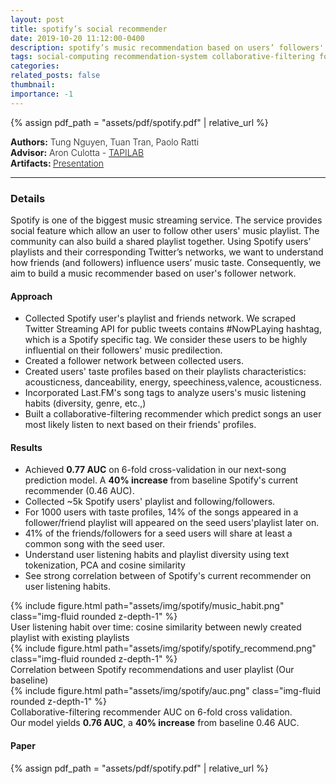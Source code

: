 ```yaml
---
layout: post
title: spotify’s social recommender
date: 2019-10-20 11:12:00-0400
description: spotify’s music recommendation based on users’ followers' network
tags: social-computing recommendation-system collaborative-filtering followers-network community-detection machine-learning nlp social-network-analysis
categories: 
related_posts: false
thumbnail:
importance: -1
---
```

{% assign pdf_path = "assets/pdf/spotify.pdf" | relative_url %}
<div class="row" >
    <div class="col-sm-6" style="font-weight:300;"> 
    <strong> Authors:</strong> Tung Nguyen, Tuan Tran, Paolo Ratti
    </div> 
</div>
<div class="row" >
    <div class="col-sm-6" style="font-weight:300;"> 
    <strong> Advisor:</strong> Aron Culotta - <a target="_blank" rel="noopener noreferrer" href="http://tapilab.github.io/"> TAPILAB </a>
    </div> 
</div>
<div class="row" >
    <div class="col-sm-3" style="font-weight:300;"> <strong> Artifacts: </strong><a target="_blank" rel="noopener noreferrer" href="{{ pdf_path | relative_url }}"> Presentation </a>
    </div>
</div>
<hr>

<h3> Details </h3>

Spotify is one of the biggest music streaming service. The service provides social feature which allow an user to follow other users' music playlist. The community can also build a shared playlist together. Using Spotify users’ playlists and their corresponding Twitter’s
networks, we want to understand how friends (and followers) influence users’
music taste. Consequently, we aim to build a music recommender based on user's follower network.

<h4> Approach </h4>

- Collected Spotify user's playlist and friends network. We scraped Twitter Streaming API for public tweets contains #NowPLaying hashtag, which is a Spotify specific tag. We consider these users to be highly influential on their followers' music predilection.
- Created a follower network between collected users.
- Created users' taste profiles based on their playlists characteristics: acousticness, danceability, energy, speechiness,valence, acousticness.
- Incorporated Last.FM's song tags to analyze users's music listening habits (diversity, genre, etc.,)
- Built a collaborative-filtering recommender which predict songs an user most likely listen to next based on their friends' profiles.

<h4> Results </h4>

- Achieved **0.77 AUC** on 6-fold cross-validation in our next-song prediction model. A **40% increase** from baseline Spotify's current recommender (0.46 AUC).
- Collected ~5k Spotify users' playlist and following/followers.
- For 1000 users with taste profiles,  14% of the songs appeared in a follower/friend playlist will appeared on the seed users'playlist later on.
-  41% of the friends/followers for a seed users will share at least a common song with the seed user.
-  Understand user listening habits and playlist diversity using text tokenization, PCA and cosine similarity
-  See strong correlation between of Spotify's current recommender on user listening habits.


<div class="row mt-6-9">
        {% include figure.html path="assets/img/spotify/music_habit.png" class="img-fluid rounded z-depth-1" %}
</div>
<div class="caption">
    User listening habit over time: cosine similarity between newly created playlist with existing playlists
</div>

<div class="row mt-6-9">
        {% include figure.html path="assets/img/spotify/spotify_recommend.png" class="img-fluid rounded z-depth-1" %}
</div>
<div class="caption">
    Correlation between Spotify recommendations and user playlist (Our baseline)
</div>

<div class="row mt-6-9">
        {% include figure.html path="assets/img/spotify/auc.png" class="img-fluid rounded z-depth-1" %}
</div>
<div class="caption">
    Collaborative-filtering recommender AUC on 6-fold cross validation.<br>
    Our model yields <strong>0.76 AUC</strong>, a <strong>40% increase</strong> from baseline 0.46 AUC.
</div>

<h4> Paper </h4>
<!-- ///assets/pdf/cv.pdf -->
{% assign pdf_path = "assets/pdf/spotify.pdf" | relative_url %}
<object data="{{pdf_path | relative_url}}" width="850" height="900" type="application/pdf"></object>